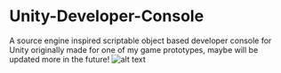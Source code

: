 # Unity-Developer-Console
A source engine inspired scriptable object based developer console for Unity originally made for one of my game prototypes, maybe will be updated more in the future!
![alt text](https://imgur.com/ZH9dFCD)
